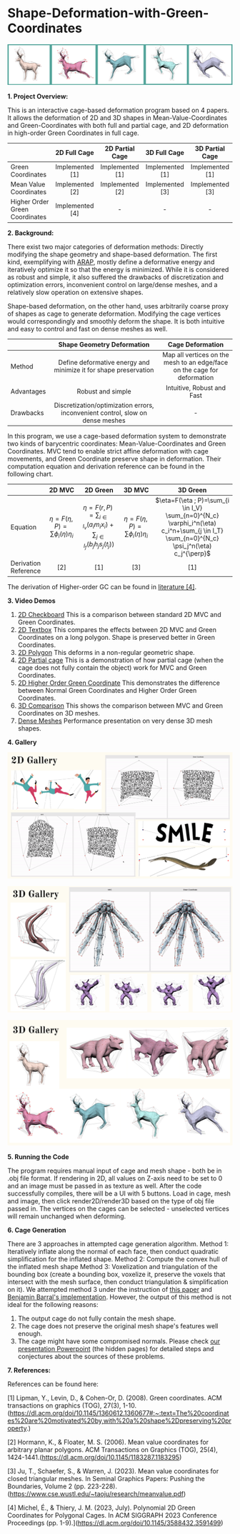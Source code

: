# Shape-Deformation-with-Green-Coordinates



![thumbnail](img/thumbnail.png)

**1. Project Overview:**


This is an interactive cage-based deformation program based on 4 papers. It allows the deformation of 2D and 3D shapes in Mean-Value-Coordinates and Green-Coordinates with both full and partial cage, and 2D deformation in high-order Green Coordinates in full cage.

|                               | 2D Full Cage       | 2D Partial Cage    | 3D Full Cage       | 3D Partial Cage    |
|-------------------------------|:------------------:|:------------------:|:------------------:|:------------------:|
| Green Coordinates             | Implemented [1]    | Implemented [1]    | Implemented [1]    | Implemented [1]    |
| Mean Value Coordinates        | Implemented [2]    | Implemented [2]    | Implemented [3]    | Implemented [3]    |
| Higher Order Green Coordinates| Implemented [4]    | -                  | -                  | -                  |

**2. Background:**

There exist two major categories of deformation methods: Directly modifying the shape geometry and shape-based deformation. The first kind, exemplifying with [ARAP](https://igl.ethz.ch/projects/ARAP/arap_web.pdf), mostly define a deformative energy and iteratively optimize it so that the energy is minimized. While it is considered as robust and simple, it also suffered the drawbacks of discretization and optimization errors, inconvenient control on large/dense meshes, and a relatively slow operation on extensive shapes.

Shape-based deformation, on the other hand, uses arbitrarily coarse proxy of shapes as cage to generate deformation. Modifying the cage vertices would correspondingly and smoothly deform the shape. It is both intuitive and easy to control and fast on dense meshes as well.

|            | Shape Geometry Deformation       | Cage Deformation    |
|------------|:--------------------------------:|:-------------------:|
| Method     | Define deformative energy and minimize it for shape preservation | Map all vertices on the mesh to an edge/face on the cage for deformation |
| Advantages | Robust and simple                  | Intuitive, Robust and Fast    |
| Drawbacks  | Discretization/optimization errors, inconvenient control, slow on dense meshes    | - |


In this program, we use a cage-based deformation system to demonstrate two kinds of barycentric coordinates: Mean-Value-Coordinates and Green Coordinates. MVC tend to enable strict affine deformation with cage movements, and Green Coordinate preserve shape in deformation. Their computation equation and derivation reference can be found in the following chart.

|                        | 2D MVC             | 2D Green           | 3D MVC             | 3D Green           |
|------------------------|:------------------:|:------------------:|:------------------:|:------------------:|
| Equation               | $\eta = F(\eta, P) = \sum \phi_i(\eta)\eta_i$    |$\eta = F(r, P) = \sum_{i \in I_v} (a_i m_i x_i) + \sum_{j \in I_f} (b_j h_j s_j(t_j))$    |  $\eta = F(\eta, P) = \sum \phi_i(\eta)\eta_i$    | $\eta=F(\eta ; P)=\sum_{i \in I_V} \sum_{n=0}^{N_c} \varphi_i^n(\eta) c_i^n+\sum_{j \in I_T} \sum_{n=0}^{N_c} \psi_j^n(\eta) c_j^{\perp}$ |
| Derivation Reference   | [2]    | [1] | [3]    | [1]    |

The derivation of Higher-order GC can be found in [literature [4]](https://dl.acm.org/doi/10.1145/3588432.3591499).

**3. Video Demos**

1. [2D Checkboard](https://drive.google.com/file/d/1Tv90_fNeY3msEWVUe6MKIQjMk2p1p7Hs/view?resourcekey) This is a comparison between standard 2D MVC and Green Coordinates.
2. [2D Textbox](https://drive.google.com/file/d/1eL7cK24PDWqYp1cIfKZ9WoCwSlH22cfV/view?resourcekey) This compares the effects between 2D MVC and Green Coordinates on a long polygon. Shape is preserved better in Green Coordinates.
3. [2D Polygon](https://drive.google.com/file/d/1Y2jMKp0Q78xqYkU0DVxVk2EkSoMKLAoM/view?resourcekey) This deforms in a non-regular geometric shape.
4. [2D Partial cage](https://drive.google.com/file/d/1rzItOy5FuhK3ILUQJuMyod_5LOBUMP9s/view?resourcekey) This is a demonstration of how partial cage (when the cage does not fully contain the object) work for MVC and Green Coordinates.
5. [2D Higher Order Green Coordinate](https://drive.google.com/file/d/1P3DTDgx6zwGS-er37GczWgRKbHiA7IeV/view?resourcekey) This demonstrates the difference between Normal Green Coordinates and Higher Order Green Coordinates.
6. [3D Comparison](https://drive.google.com/file/d/1JZJuo6hvgi2CI2oz2v3cUJzgsg5bKquL/view?resourcekey) This shows the comparison between MVC and Green Coordinates on 3D meshes.
7. [Dense Meshes](https://drive.google.com/file/d/19qOvTyO6YCqAK_aAb3zB-NklKSfiVfhZ/view?resourcekey) Performance presentation on very dense 3D mesh shapes.

**4. Gallery**

![2D_gallery_1](img/2D_gallery_1.png)

![3D_gallery_1](img/3D_gallery_1.png)

![3D_gallery_2](img/3D_gallery_2.png)

**5. Running the Code**

The program requires manual input of cage and mesh shape - both be in .obj file format. If rendering in 2D, all values on Z-axis need to be set to 0 and an image must be passed in as texture as well. After the code successfully compiles, there will be a UI with 5 buttons. Load in cage, mesh and image, then click render2D/render3D based on the type of obj file passed in. The vertices on the cages can be selected - unselected vertices will remain unchanged when deforming.

**6. Cage Generation**

There are 3 approaches in attempted cage generation algorithm.
Method 1: Iteratively inflate along the normal of each face, then conduct quadratic simplification for the inflated shape.
Method 2: Compute the convex hull of the inflated mesh shape
Method 3: Voxelization and triangulation of the bounding box (create a bounding box, voxelize it, preserve the voxels that intersect with the mesh surface, then conduct triangulation & simplification on it).
We attempted method 3 under the instruction of [this paper](http://www.cad.zju.edu.cn/home/hwlin/pdf_files/Automatic-generation-of-coarse-bounding-cages-from-dense-meshes.pdf) and [Benjamin Barral's implementation](https://github.com/BenjBarral/Cage-Based-Deformation-MVC). However, the output of this method is not ideal for the following reasons:
1. The output cage do not fully contain the mesh shape.
2. The cage does not preserve the original mesh shape's features well enough.
3. The cage might have some compromised normals.
Please check [our presentation Powerpoint](https://docs.google.com/presentation/d/1sWqiZ9bn0oQjIBL6exVA91wCfn0Mvm8iWtjkzzziVLQ/edit#slide=id.g2dad409eede_0_63) (the hidden pages) for detailed steps and conjectures about the sources of these problems. 

**7. References:**

References can be found here:

[1] Lipman, Y., Levin, D., & Cohen-Or, D. (2008). Green coordinates. ACM transactions on graphics (TOG), 27(3), 1-10.(https://dl.acm.org/doi/10.1145/1360612.1360677#:~:text=The%20coordinates%20are%20motivated%20by,with%20a%20shape%2Dpreserving%20property.)

[2] Hormann, K., & Floater, M. S. (2006). Mean value coordinates for arbitrary planar polygons. ACM Transactions on Graphics (TOG), 25(4), 1424-1441.(https://dl.acm.org/doi/10.1145/1183287.1183295)

[3] Ju, T., Schaefer, S., & Warren, J. (2023). Mean value coordinates for closed triangular meshes. In Seminal Graphics Papers: Pushing the Boundaries, Volume 2 (pp. 223-228).(https://www.cse.wustl.edu/~taoju/research/meanvalue.pdf)

[4] Michel, É., & Thiery, J. M. (2023, July). Polynomial 2D Green Coordinates for Polygonal Cages. In ACM SIGGRAPH 2023 Conference Proceedings (pp. 1-9).](https://dl.acm.org/doi/10.1145/3588432.3591499)
